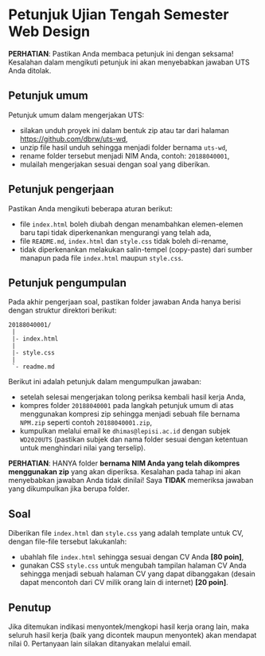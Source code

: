 # Petunjuk Ujian Tengah Semester Web Design

**PERHATIAN**:
Pastikan Anda membaca petunjuk ini dengan seksama! Kesalahan dalam mengikuti petunjuk ini akan menyebabkan jawaban UTS Anda ditolak.

## Petunjuk umum

Petunjuk umum dalam mengerjakan UTS:

- silakan unduh proyek ini dalam bentuk zip atau tar dari halaman https://github.com/dbrw/uts-wd,
- unzip file hasil unduh sehingga menjadi folder bernama `uts-wd`,
- rename folder tersebut menjadi NIM Anda, contoh: `20188040001`,
- mulailah mengerjakan sesuai dengan soal yang diberikan.

## Petunjuk pengerjaan

Pastikan Anda mengikuti beberapa aturan berikut:

- file `index.html` boleh diubah dengan menambahkan elemen-elemen baru tapi tidak diperkenankan mengurangi yang telah ada,
- file `README.md`, `index.html` dan `style.css` tidak boleh di-rename,
- tidak diperkenankan melakukan salin-tempel (copy-paste) dari sumber manapun pada file `index.html` maupun `style.css`.

## Petunjuk pengumpulan

Pada akhir pengerjaan soal, pastikan folder jawaban Anda hanya berisi dengan struktur direktori berikut:

```
20188040001/
 |
 |- index.html
 |
 |- style.css
 |
 `- readme.md
```

Berikut ini adalah petunjuk dalam mengumpulkan jawaban:

- setelah selesai mengerjakan tolong periksa kembali hasil kerja Anda,
- kompres folder `20188040001` pada langkah petunjuk umum di atas menggunakan kompresi zip sehingga menjadi sebuah file bernama `NPM.zip` seperti contoh `20188040001.zip`,
- kumpulkan melalui email ke `dhimas@lepisi.ac.id` dengan subjek `WD2020UTS` (pastikan subjek dan nama folder sesuai dengan ketentuan untuk menghindari nilai yang terselip).

**PERHATIAN**:
HANYA folder **bernama NIM Anda yang telah dikompres menggunakan zip** yang akan diperiksa. Kesalahan pada tahap ini akan menyebabkan jawaban Anda tidak dinilai! Saya **TIDAK** memeriksa jawaban yang dikumpulkan jika berupa folder.

## Soal

Diberikan file `index.html` dan `style.css` yang adalah template untuk CV, dengan file-file tersebut lakukanlah:

- ubahlah file `index.html` sehingga sesuai dengan CV Anda **[80 poin]**,
- gunakan CSS `style.css` untuk mengubah tampilan halaman CV Anda sehingga menjadi sebuah halaman CV yang dapat dibanggakan (desain dapat mencontoh dari CV milik orang lain di internet) **[20 poin]**.

## Penutup

Jika ditemukan indikasi menyontek/mengkopi hasil kerja orang lain, maka seluruh hasil kerja (baik yang dicontek maupun menyontek) akan mendapat nilai 0.
Pertanyaan lain silakan ditanyakan melalui email.
